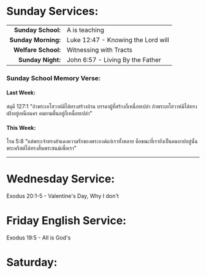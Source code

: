 # Sunday Services:

| | |
| --:|:-- |
| **Sunday School:**  |	A is teaching
| **Sunday Morning:** |	Luke 12:47 - Knowing the Lord will
| **Welfare School:** |	Witnessing with Tracts
| **Sunday Night:**   | John 6:57 - Living By the Father

### Sunday School Memory Verse:
#### Last Week: 

สดุดี 127:1 "ถ้าพระเยโฮวาห์มิได้ทรงสร้างบ้าน บรรดาผู้ที่สร้างก็เหนื่อยเปล่า ถ้าพระเยโฮวาห์มิได้ทรงเฝ้าอยู่เหนือนคร คนยามตื่นอยู่ก็เหนื่อยเปล่า"

#### This Week:

โรม 5:8 "แต่พระเจ้าทรงสำแดงความรักของพระองค์แก่เราทั้งหลาย คือขณะที่เรายังเป็นคนบาปอยู่นั้น พระคริสต์ได้ทรงสิ้นพระชนม์เพื่อเรา"

---
# Wednesday Service:

Exodus 20:1-5 - Valentine's Day, Why I don't 

# Friday English Service:

Exodus 19:5 - All is God's

# Saturday: